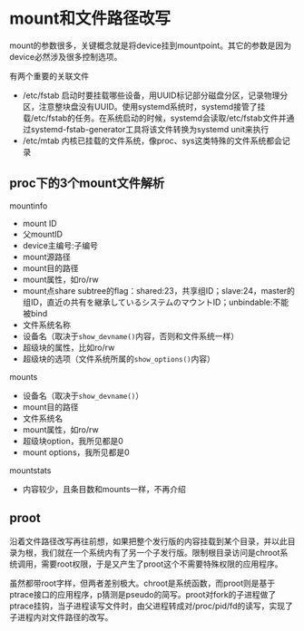mount和文件路径改写
==
mount的参数很多，关键概念就是将device挂到mountpoint。其它的参数是因为device必然涉及很多控制选项。

有两个重要的关联文件

* /etc/fstab 启动时要挂载哪些设备，用UUID标记部分磁盘分区，记录物理分区，注意整块盘没有UUID。使用systemd系统时，systemd接管了挂载/etc/fstab的任务。在系统启动的时候，systemd会读取/etc/fstab文件并通过systemd-fstab-generator工具将该文件转换为systemd unit来执行
* /etc/mtab 内核已挂载的文件系统，像proc、sys这类特殊的文件系统都会记录

proc下的3个mount文件解析
--
mountinfo

* mount ID
* 父mountID
* device主编号:子编号
* mount源路径
* mount目的路径
* mount属性，如ro/rw
* mount点share subtree的flag：shared:23，共享组ID；slave:24，master的组ID，直近の共有を継承しているシステムのマウントID；unbindable:不能被bind
* 文件系统名称
* 设备名（取决于`show_devname()`内容，否则和文件系统一样）
* 超级块的属性，比如ro/rw
* 超级块的选项（文件系统所属的`show_options()`内容）

mounts

* 设备名（取决于`show_devname()`）
* mount目的路径
* 文件系统名
* mount属性，如ro/rw
* 超级块option，我所见都是0
* mount options，我所见都是0

mountstats

* 内容较少，且条目数和mounts一样，不再介绍

proot
--
沿着文件路径改写再往前想，如果把整个发行版的内容挂载到某个目录，并以此目录为根，我们就在一个系统内有了另一个子发行版。限制根目录访问是chroot系统调用，需要root权限，于是又产生了proot这个不需要特殊权限的应用程序。

虽然都带root字样，但两者差别极大。chroot是系统函数，而proot则是基于ptrace接口的应用程序，p猜测是pseudo的简写。proot对fork的子进程做了ptrace挂钩，当子进程读写文件时，由父进程转成对/proc/pid/fd的读写，实现了子进程内对文件路径的改写。